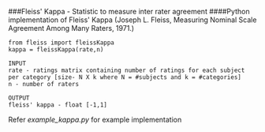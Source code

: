 ###Fleiss' Kappa - Statistic to measure inter rater agreement
####Python implementation of Fleiss' Kappa (Joseph L. Fleiss, Measuring Nominal Scale Agreement Among Many Raters, 1971.)

```
from fleiss import fleissKappa
kappa = fleissKappa(rate,n)

INPUT 
rate - ratings matrix containing number of ratings for each subject per category [size- N X k where N = #subjects and k = #categories]
n - number of raters   
 
OUTPUT 
fleiss' kappa - float [-1,1]
```

Refer *example_kappa.py* for example implementation
